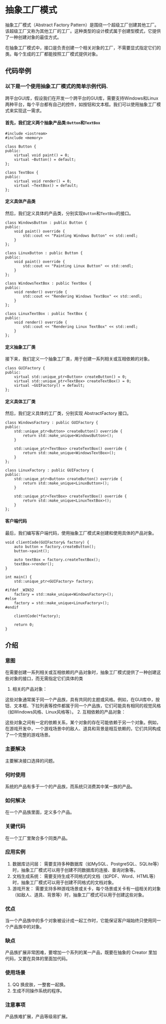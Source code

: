 # 抽象工厂模式
抽象工厂模式（Abstract Factory Pattern）是围绕一个超级工厂创建其他工厂。该超级工厂又称为其他工厂的工厂。这种类型的设计模式属于创建型模式，它提供了一种创建对象的最佳方式。

在抽象工厂模式中，接口是负责创建一个相关对象的工厂，不需要显式指定它们的类。每个生成的工厂都能按照工厂模式提供对象。

## 代码举例
### 以下是一个使用抽象工厂模式的简单示例代码.
跨平台GUI库，假设我们在开发一个跨平台的GUI库，需要支持Windows和Linux两种平台，每个平台都有自己的控件，如按钮和文本框。我们可以使用抽象工厂模式来实现这一需求。
#### 首先，我们定义两个抽象产品类:`Button`和`TextBox`
```
#include <iostream>
#include <memory>

class Button {
public:
    virtual void paint() = 0;
    virtual ~Button() = default;
};

class TextBox {
public:
    virtual void render() = 0;
    virtual ~TextBox() = default;
};
```
#### 定义具体产品类
然后，我们定义具体的产品类，分别实现`Button`和`TextBox`的接口。
```
class WindowsButton : public Button {
public:
    void paint() override {
        std::cout << "Painting Windows Button" << std::endl;
    }
};

class LinuxButton : public Button {
public:
    void paint() override {
        std::cout << "Painting Linux Button" << std::endl;
    }
};

class WindowsTextBox : public TextBox {
public:
    void render() override {
        std::cout << "Rendering Windows TextBox" << std::endl;
    }
};

class LinuxTextBox : public TextBox {
public:
    void render() override {
        std::cout << "Rendering Linux TextBox" << std::endl;
    }
};
```
#### 定义抽象工厂类
接下来，我们定义一个抽象工厂类，用于创建一系列相关或互相依赖的对象。
```
class GUIFactory {
public:
    virtual std::unique_ptr<Button> createButton() = 0;
    virtual std::unique_ptr<TextBox> createTextBox() = 0;
    virtual ~GUIFactory() = default;
};
```
#### 定义具体工厂类
然后，我们定义具体的工厂类，分别实现 AbstractFactory 接口。
```
class WindowsFactory : public GUIFactory {
public:
    std::unique_ptr<Button> createButton() override {
        return std::make_unique<WindowsButton>();
    }

    std::unique_ptr<TextBox> createTextBox() override {
        return std::make_unique<WindowsTextBox>();
    }
};

class LinuxFactory : public GUIFactory {
public:
    std::unique_ptr<Button> createButton() override {
        return std::make_unique<LinuxButton>();
    }

    std::unique_ptr<TextBox> createTextBox() override {
        return std::make_unique<LinuxTextBox>();
    }
};
```
#### 客户端代码
最后，我们编写客户端代码，使用抽象工厂模式来创建和使用具体的产品对象。
```
void clientCode(GUIFactory& factory) {
    auto button = factory.createButton();
    button->paint();

    auto textBox = factory.createTextBox();
    textBox->render();
}

int main() {
    std::unique_ptr<GUIFactory> factory;

#ifdef _WIN32
    factory = std::make_unique<WindowsFactory>();
#else
    factory = std::make_unique<LinuxFactory>();
#endif

    clientCode(*factory);

    return 0;
}
```
## 介绍

### 意图
在需要创建一系列相关或互相依赖的产品对象时，抽象工厂模式提供了一种创建这些对象的接口，而无需指定它们具体的类
1. 相关的产品对象：

这些对象通常属于同一个产品族，具有共同的主题或风格。例如，在GUI库中，按钮、文本框、下拉列表等控件都属于同一个产品族，它们可能具有相同的视觉风格（如Windows风格、Linux风格等）。
2. 互相依赖的产品对象：

这些对象之间有一定的依赖关系，某个对象的存在可能依赖于另一个对象。例如，在游戏开发中，一个游戏场景中的敌人、道具和背景是相互依赖的，它们共同构成了一个完整的游戏场景。

### 主要解决
主要解决接口选择的问题。

### 何时使用
系统的产品有多于一个的产品族，而系统只消费其中某一族的产品。

### 如何解决
在一个产品族里面，定义多个产品。

### 关键代码
在一个工厂里聚合多个同类产品。

### 应用实例
1. 数据库访问层：
需要支持多种数据库（如MySQL、PostgreSQL、SQLite等）时，抽象工厂模式可以用于创建不同数据库的连接、查询对象等。
2. 文档生成系统：
需要支持生成不同格式的文档（如PDF、Word、HTML等）时，抽象工厂模式可以用于创建不同格式的文档对象。
3. 游戏开发：
需要支持多种游戏场景或关卡，每个场景或关卡有一组相关的对象（如敌人、道具、背景等）时，抽象工厂模式可以用于创建这些对象。

### 优点
当一个产品族中的多个对象被设计成一起工作时，它能保证客户端始终只使用同一个产品族中的对象。

### 缺点
产品族扩展非常困难，要增加一个系列的某一产品，既要在抽象的 Creator 里加代码，又要在具体的里面加代码。

### 使用场景
1) QQ 换皮肤，一整套一起换。
2) 生成不同操作系统的程序。

### 注意事项
产品族难扩展，产品等级易扩展。